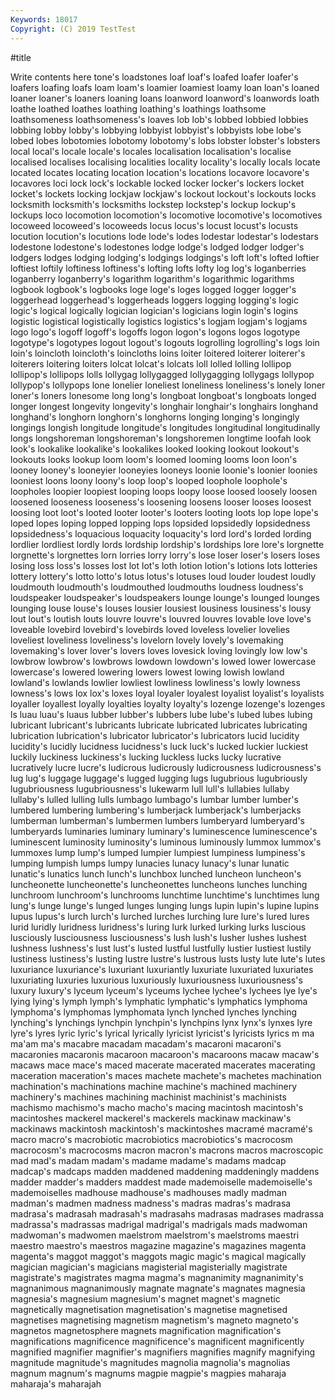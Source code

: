 ```yaml
---
Keywords: 18017
Copyright: (C) 2019 TestTest
---
```


#title

Write contents here
tone's loadstones loaf
loaf's loafed loafer loafer's loafers loafing loafs loam loam's loamier
loamiest loamy loan loan's loaned loaner loaner's loaners loaning loans
loanword loanword's loanwords loath loathe loathed loathes loathing loathing's loathings
loathsome loathsomeness loathsomeness's loaves lob lob's lobbed lobbied lobbies lobbing
lobby lobby's lobbying lobbyist lobbyist's lobbyists lobe lobe's lobed lobes
lobotomies lobotomy lobotomy's lobs lobster lobster's lobsters local local's locale
locale's locales localisation localisation's localise localised localises localising localities locality
locality's locally locals locate located locates locating location location's locations
locavore locavore's locavores loci lock lock's lockable locked locker locker's
lockers locket locket's lockets locking lockjaw lockjaw's lockout lockout's lockouts
locks locksmith locksmith's locksmiths lockstep lockstep's lockup lockup's lockups loco
locomotion locomotion's locomotive locomotive's locomotives locoweed locoweed's locoweeds locus locus's
locust locust's locusts locution locution's locutions lode lode's lodes lodestar
lodestar's lodestars lodestone lodestone's lodestones lodge lodge's lodged lodger lodger's
lodgers lodges lodging lodging's lodgings lodgings's loft loft's lofted loftier
loftiest loftily loftiness loftiness's lofting lofts lofty log log's loganberries
loganberry loganberry's logarithm logarithm's logarithmic logarithms logbook logbook's logbooks loge
loge's loges logged logger logger's loggerhead loggerhead's loggerheads loggers logging
logging's logic logic's logical logically logician logician's logicians login login's
logins logistic logistical logistically logistics logistics's logjam logjam's logjams logo
logo's logoff logoff's logoffs logon logon's logons logos logotype logotype's
logotypes logout logout's logouts logrolling logrolling's logs loin loin's loincloth
loincloth's loincloths loins loiter loitered loiterer loiterer's loiterers loitering loiters
lolcat lolcat's lolcats loll lolled lolling lollipop lollipop's lollipops lolls
lollygag lollygagged lollygagging lollygags lollypop lollypop's lollypops lone lonelier loneliest
loneliness loneliness's lonely loner loner's loners lonesome long long's longboat
longboat's longboats longed longer longest longevity longevity's longhair longhair's longhairs
longhand longhand's longhorn longhorn's longhorns longing longing's longingly longings longish
longitude longitude's longitudes longitudinal longitudinally longs longshoreman longshoreman's longshoremen longtime
loofah look look's lookalike lookalike's lookalikes looked looking lookout lookout's
lookouts looks lookup loom loom's loomed looming looms loon loon's
looney looney's looneyier looneyies looneys loonie loonie's loonier loonies looniest
loons loony loony's loop loop's looped loophole loophole's loopholes loopier
loopiest looping loops loopy loose loosed loosely loosen loosened looseness
looseness's loosening loosens looser looses loosest loosing loot loot's looted
looter looter's looters looting loots lop lope lope's loped lopes
loping lopped lopping lops lopsided lopsidedly lopsidedness lopsidedness's loquacious loquacity
loquacity's lord lord's lorded lording lordlier lordliest lordly lords lordship
lordship's lordships lore lore's lorgnette lorgnette's lorgnettes lorn lorries lorry
lorry's lose loser loser's losers loses losing loss loss's losses
lost lot lot's loth lotion lotion's lotions lots lotteries lottery
lottery's lotto lotto's lotus lotus's lotuses loud louder loudest loudly
loudmouth loudmouth's loudmouthed loudmouths loudness loudness's loudspeaker loudspeaker's loudspeakers lounge
lounge's lounged lounges lounging louse louse's louses lousier lousiest lousiness
lousiness's lousy lout lout's loutish louts louvre louvre's louvred louvres
lovable love love's loveable lovebird lovebird's lovebirds loved loveless lovelier
lovelies loveliest loveliness loveliness's lovelorn lovely lovely's lovemaking lovemaking's lover
lover's lovers loves lovesick loving lovingly low low's lowbrow lowbrow's
lowbrows lowdown lowdown's lowed lower lowercase lowercase's lowered lowering lowers
lowest lowing lowish lowland lowland's lowlands lowlier lowliest lowliness lowliness's
lowly lowness lowness's lows lox lox's loxes loyal loyaler loyalest
loyalist loyalist's loyalists loyaller loyallest loyally loyalties loyalty loyalty's lozenge
lozenge's lozenges ls luau luau's luaus lubber lubber's lubbers lube
lube's lubed lubes lubing lubricant lubricant's lubricants lubricate lubricated lubricates
lubricating lubrication lubrication's lubricator lubricator's lubricators lucid lucidity lucidity's lucidly
lucidness lucidness's luck luck's lucked luckier luckiest luckily luckiness luckiness's
lucking luckless lucks lucky lucrative lucratively lucre lucre's ludicrous ludicrously
ludicrousness ludicrousness's lug lug's luggage luggage's lugged lugging lugs lugubrious
lugubriously lugubriousness lugubriousness's lukewarm lull lull's lullabies lullaby lullaby's lulled
lulling lulls lumbago lumbago's lumbar lumber lumber's lumbered lumbering lumbering's
lumberjack lumberjack's lumberjacks lumberman lumberman's lumbermen lumbers lumberyard lumberyard's lumberyards
luminaries luminary luminary's luminescence luminescence's luminescent luminosity luminosity's luminous luminously
lummox lummox's lummoxes lump lump's lumped lumpier lumpiest lumpiness lumpiness's
lumping lumpish lumps lumpy lunacies lunacy lunacy's lunar lunatic lunatic's
lunatics lunch lunch's lunchbox lunched luncheon luncheon's luncheonette luncheonette's luncheonettes
luncheons lunches lunching lunchroom lunchroom's lunchrooms lunchtime lunchtime's lunchtimes lung
lung's lunge lunge's lunged lunges lunging lungs lupin lupin's lupine
lupins lupus lupus's lurch lurch's lurched lurches lurching lure lure's
lured lures lurid luridly luridness luridness's luring lurk lurked lurking
lurks luscious lusciously lusciousness lusciousness's lush lush's lusher lushes lushest
lushness lushness's lust lust's lusted lustful lustfully lustier lustiest lustily
lustiness lustiness's lusting lustre lustre's lustrous lusts lusty lute lute's
lutes luxuriance luxuriance's luxuriant luxuriantly luxuriate luxuriated luxuriates luxuriating luxuries
luxurious luxuriously luxuriousness luxuriousness's luxury luxury's lyceum lyceum's lyceums lychee
lychee's lychees lye lye's lying lying's lymph lymph's lymphatic lymphatic's
lymphatics lymphoma lymphoma's lymphomas lymphomata lynch lynched lynches lynching lynching's
lynchings lynchpin lynchpin's lynchpins lynx lynx's lynxes lyre lyre's lyres
lyric lyric's lyrical lyrically lyricist lyricist's lyricists lyrics m ma
ma'am ma's macabre macadam macadam's macaroni macaroni's macaronies macaronis macaroon
macaroon's macaroons macaw macaw's macaws mace mace's maced macerate macerated
macerates macerating maceration maceration's maces machete machete's machetes machination machination's
machinations machine machine's machined machinery machinery's machines machining machinist machinist's
machinists machismo machismo's macho macho's macing macintosh macintosh's macintoshes mackerel
mackerel's mackerels mackinaw mackinaw's mackinaws mackintosh mackintosh's mackintoshes macramé macramé's
macro macro's macrobiotic macrobiotics macrobiotics's macrocosm macrocosm's macrocosms macron macron's
macrons macros macroscopic mad mad's madam madam's madame madame's madams
madcap madcap's madcaps madden maddened maddening maddeningly maddens madder madder's
madders maddest made mademoiselle mademoiselle's mademoiselles madhouse madhouse's madhouses madly
madman madman's madmen madness madness's madras madras's madrasa madrasa's madrasah
madrasah's madrasahs madrasas madrases madrassa madrassa's madrassas madrigal madrigal's madrigals
mads madwoman madwoman's madwomen maelstrom maelstrom's maelstroms maestri maestro maestro's
maestros magazine magazine's magazines magenta magenta's maggot maggot's maggots magic
magic's magical magically magician magician's magicians magisterial magisterially magistrate magistrate's
magistrates magma magma's magnanimity magnanimity's magnanimous magnanimously magnate magnate's magnates
magnesia magnesia's magnesium magnesium's magnet magnet's magnetic magnetically magnetisation magnetisation's
magnetise magnetised magnetises magnetising magnetism magnetism's magneto magneto's magnetos magnetosphere
magnets magnification magnification's magnifications magnificence magnificence's magnificent magnificently magnified magnifier
magnifier's magnifiers magnifies magnify magnifying magnitude magnitude's magnitudes magnolia magnolia's
magnolias magnum magnum's magnums magpie magpie's magpies maharaja maharaja's maharajah
